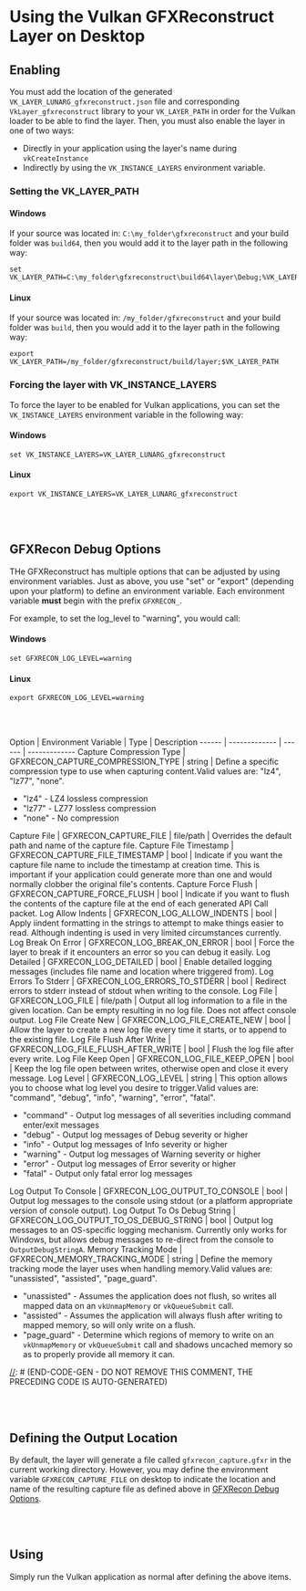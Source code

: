 # Using the Vulkan GFXReconstruct Layer on Desktop

## Enabling

You must add the location of the generated
`VK_LAYER_LUNARG_gfxreconstruct.json` file and corresponding
`VkLayer_gfxreconstruct` library to your
`VK_LAYER_PATH` in order for the Vulkan loader to be able
to find the layer.
Then, you must also enable the layer in one of two ways:
  * Directly in your application using the
layer's name during `vkCreateInstance`
  * Indirectly by using the
`VK_INSTANCE_LAYERS` environment variable.

### Setting the VK_LAYER_PATH

#### Windows

If your source was located in: `C:\my_folder\gfxreconstruct`
and your build folder was `build64`,
then you would add it to the layer path in the following way:

```
set VK_LAYER_PATH=C:\my_folder\gfxreconstruct\build64\layer\Debug;%VK_LAYER_PATH%
```

#### Linux

If your source was located in: `/my_folder/gfxreconstruct`
and your build folder was `build`,
then you would add it to the layer path in the following way:

```
export VK_LAYER_PATH=/my_folder/gfxreconstruct/build/layer;$VK_LAYER_PATH
```

### Forcing the layer with VK_INSTANCE_LAYERS

To force the layer to be enabled for Vulkan applications, you can
set the `VK_INSTANCE_LAYERS` environment variable in the following way:

#### Windows

```
set VK_INSTANCE_LAYERS=VK_LAYER_LUNARG_gfxreconstruct
```

#### Linux

```
export VK_INSTANCE_LAYERS=VK_LAYER_LUNARG_gfxreconstruct
```

<br></br>

## GFXRecon Debug Options

THe GFXReconstruct has multiple options that can be adjusted by using
environment variables.
Just as above, you use "set" or "export" (depending upon your platform) to
define an environment variable.
Each environment variable **must** begin with the prefix `GFXRECON_`.

For example, to set the log_level to "warning", you would call:

#### Windows

```
set GFXRECON_LOG_LEVEL=warning
```

#### Linux

```
export GFXRECON_LOG_LEVEL=warning
```

<br></br>

[//]: # (BEGIN-CODE-GEN - DO NOT REMOVE THIS COMMENT, THE FOLLOWING CODE IS AUTO-GENERATED)
Option | Environment Variable | Type | Description
------ | ------------- | ------ | -------------
Capture Compression Type | GFXRECON_CAPTURE_COMPRESSION_TYPE | string | Define a specific compression type to use when capturing content.Valid values are: "lz4", "lz77", "none".<ul><li>"lz4" - LZ4 lossless compression</li><li>"lz77" - LZ77 lossless compression</li><li>"none" - No compression</li></ul>
Capture File | GFXRECON_CAPTURE_FILE | file/path | Overrides the default path and name of the capture file.
Capture File Timestamp | GFXRECON_CAPTURE_FILE_TIMESTAMP | bool | Indicate if you want the capture file name to include the timestamp at creation time. This is important if your application could generate more than one and would normally clobber the original file's contents.
Capture Force Flush | GFXRECON_CAPTURE_FORCE_FLUSH | bool | Indicate if you want to flush the contents of the capture file at the end of each generated API Call packet.
Log Allow Indents | GFXRECON_LOG_ALLOW_INDENTS | bool | Apply iindent formatting in the strings to attempt to make things easier to read. Although indenting is used in very limited circumstances currently.
Log Break On Error | GFXRECON_LOG_BREAK_ON_ERROR | bool | Force the layer to break if it encounters an error so you can debug it easily.
Log Detailed | GFXRECON_LOG_DETAILED | bool | Enable detailed logging messages (includes file name and location where triggered from).
Log Errors To Stderr | GFXRECON_LOG_ERRORS_TO_STDERR | bool | Redirect errors to stderr instead of stdout when writing to the console.
Log File | GFXRECON_LOG_FILE | file/path | Output all log information to a file in the given location. Can be empty resulting in no log file.  Does not affect console output.
Log File Create New | GFXRECON_LOG_FILE_CREATE_NEW | bool | Allow the layer to create a new log file every time it starts, or to append to the existing file.
Log File Flush After Write | GFXRECON_LOG_FILE_FLUSH_AFTER_WRITE | bool | Flush the log file after every write.
Log File Keep Open | GFXRECON_LOG_FILE_KEEP_OPEN | bool | Keep the log file open between writes, otherwise open and close it every message.
Log Level | GFXRECON_LOG_LEVEL | string | This option allows you to choose what log level you desire to trigger.Valid values are: "command", "debug", "info", "warning", "error", "fatal".<ul><li>"command" - Output log messages of all severities including command enter/exit messages</li><li>"debug" - Output log messages of Debug severity or higher</li><li>"info" - Output log messages of Info severity or higher</li><li>"warning" - Output log messages of Warning severity or higher</li><li>"error" - Output log messages of Error severity or higher</li><li>"fatal" - Output only fatal error log messages</li></ul>
Log Output To Console | GFXRECON_LOG_OUTPUT_TO_CONSOLE | bool | Output log messages to the console using stdout (or a platform appropriate version of console output).
Log Output To Os Debug String | GFXRECON_LOG_OUTPUT_TO_OS_DEBUG_STRING | bool | Output log messages to an OS-specific logging mechanism. Currently only works for Windows, but allows debug messages to re-direct from the console to `OutputDebugStringA`.
Memory Tracking Mode | GFXRECON_MEMORY_TRACKING_MODE | string | Define the memory tracking mode the layer uses when handling memory.Valid values are: "unassisted", "assisted", "page_guard".<ul><li>"unassisted" - Assumes the application does not flush, so writes all mapped data on an `vkUnmapMemory` or `vkQueueSubmit` call.</li><li>"assisted" - Assumes the application will always flush after writing to mapped memory, so will only write on a flush.</li><li>"page_guard" - Determine which regions of memory to write on an `vkUnmapMemory` or `vkQueueSubmit` call and shadows uncached memory so as to properly provide all memory it can.</li></ul>
[//]: # (END-CODE-GEN - DO NOT REMOVE THIS COMMENT, THE PRECEDING CODE IS AUTO-GENERATED)

<br></br>

## Defining the Output Location

By default, the layer will generate a file called `gfxrecon_capture.gfxr` in
the current working directory.
However, you may define the environment variable `GFXRECON_CAPTURE_FILE` on
desktop to indicate the location and name of the resulting capture file
as defined above in [GFXRecon Debug Options](#gfxrecon-debug-options).


<br></br>

## Using

Simply run the Vulkan application as normal after defining the above items.

